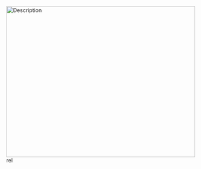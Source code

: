 <img src="https://i.pinimg.com/236x/33/69/da/3369dad3e5c3bea63b12dfcccba969f1.jpg" alt="Description" width="500" height="400">
rel
